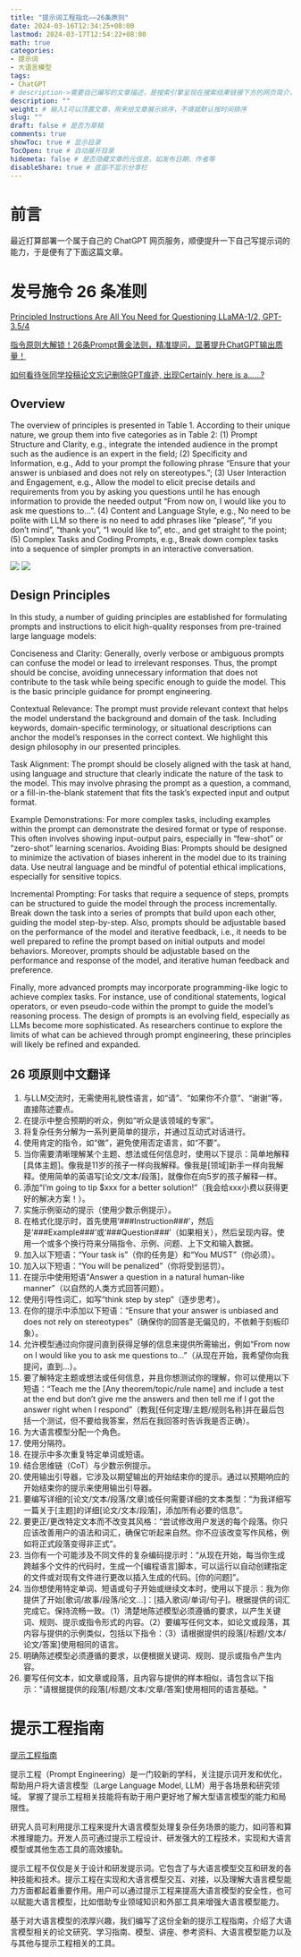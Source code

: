 ```yaml
---
title: "提示词工程指北——26条原则"
date: 2024-03-16T12:34:25+08:00
lastmod: 2024-03-17T12:54:22+08:00
math: true
categories:
- 提示词
- 大语言模型
tags:
- ChatGPT
# description->需要自己编写的文章描述，是搜索引擎呈现在搜索结果链接下方的网页简介，建议设置
description: ""
weight: # 输入1可以顶置文章，用来给文章展示排序，不填就默认按时间排序
slug: ""
draft: false # 是否为草稿
comments: true
showToc: true # 显示目录
TocOpen: true # 自动展开目录
hidemeta: false # 是否隐藏文章的元信息，如发布日期、作者等
disableShare: true # 底部不显示分享栏
---
```


# 前言

最近打算部署一个属于自己的 ChatGPT 网页服务，顺便提升一下自己写提示词的能力，于是便有了下面这篇文章。

# 发号施令 26 条准则

[Principled Instructions Are All You Need for Questioning LLaMA-1/2, GPT-3.5/4](https://arxiv.org/pdf/2312.16171.pdf)

[指令原则大解锁！26条Prompt黄金法则，精准提问，显著提升ChatGPT输出质量！](https://zhuanlan.zhihu.com/p/675029625)

[如何看待张同学投稿论文忘记删除GPT痕迹, 出现Certainly, here is a......?](https://www.zhihu.com/question/648660033/answer/3431876658)

## Overview

The overview of principles is presented in Table 1. According to their unique nature,
we group them into five categories as in Table 2: (1) Prompt Structure and Clarity,
e.g., integrate the intended audience in the prompt such as the audience is an expert
in the field; (2) Specificity and Information, e.g., Add to your prompt the following
phrase “Ensure that your answer is unbiased and does not rely on stereotypes.”; (3)
User Interaction and Engagement, e.g., Allow the model to elicit precise details and
requirements from you by asking you questions until he has enough information to
provide the needed output “From now on, I would like you to ask me questions to...”. (4)
Content and Language Style, e.g., No need to be polite with LLM so there is no need to
add phrases like “please”, “if you don’t mind”, “thank you”, “I would like to”, etc.,
and get straight to the point; (5) Complex Tasks and Coding Prompts, e.g., Break down
complex tasks into a sequence of simpler prompts in an interactive conversation.

![](https://cdn.jsdelivr.net/gh/Rosefinch-Midsummer/MyImagesHost02/img/20240316134627.png)
![](https://cdn.jsdelivr.net/gh/Rosefinch-Midsummer/MyImagesHost02/img/20240316134723.png)

## Design Principles

In this study, a number of guiding principles are established for formulating prompts
and instructions to elicit high-quality responses from pre-trained large language models:

Conciseness and Clarity: Generally, overly verbose or ambiguous prompts can confuse
the model or lead to irrelevant responses. Thus, the prompt should be concise, avoiding
unnecessary information that does not contribute to the task while being specific enough
to guide the model. This is the basic principle guidance for prompt engineering.

Contextual Relevance: The prompt must provide relevant context that helps the model
understand the background and domain of the task. Including keywords, domain-specific
terminology, or situational descriptions can anchor the model’s responses in the correct
context. We highlight this design philosophy in our presented principles.

Task Alignment: The prompt should be closely aligned with the task at hand, using
language and structure that clearly indicate the nature of the task to the model. This may
involve phrasing the prompt as a question, a command, or a fill-in-the-blank statement
that fits the task’s expected input and output format.

Example Demonstrations: For more complex tasks, including examples within the
prompt can demonstrate the desired format or type of response. This often involves
showing input-output pairs, especially in “few-shot” or “zero-shot” learning scenarios.
Avoiding Bias: Prompts should be designed to minimize the activation of biases inherent
in the model due to its training data. Use neutral language and be mindful of potential
ethical implications, especially for sensitive topics.

Incremental Prompting: For tasks that require a sequence of steps, prompts can be
structured to guide the model through the process incrementally. Break down the task
into a series of prompts that build upon each other, guiding the model step-by-step.
Also, prompts should be adjustable based on the performance of the model and iterative
feedback, i.e., it needs to be well prepared to refine the prompt based on initial outputs
and model behaviors. Moreover, prompts should be adjustable based on the performance
and response of the model, and iterative human feedback and preference.

Finally, more advanced prompts may incorporate programming-like logic to achieve
complex tasks. For instance, use of conditional statements, logical operators, or even
pseudo-code within the prompt to guide the model’s reasoning process. The design
of prompts is an evolving field, especially as LLMs become more sophisticated. As
researchers continue to explore the limits of what can be achieved through prompt
engineering, these principles will likely be refined and expanded.


## 26 项原则中文翻译

1. 与LLM交流时，无需使用礼貌性语言，如“请”、“如果你不介意”、“谢谢”等，直接陈述要点。
2. 在提示中整合预期的听众，例如“听众是该领域的专家”。
3. 将复杂任务分解为一系列更简单的提示，并通过互动式对话进行。
4. 使用肯定的指令，如“做”，避免使用否定语言，如“不要”。
5. 当你需要清晰理解某个主题、想法或任何信息时，使用以下提示：简单地解释[具体主题]。像我是11岁的孩子一样向我解释。像我是[领域]新手一样向我解释。使用简单的英语写[论文/文本/段落]，就像你在向5岁的孩子解释一样。
6. 添加“I’m going to tip $xxx for a better solution!”（我会给xxx小费以获得更好的解决方案！）。
7. 实施示例驱动的提示（使用少数示例提示）。
8. 在格式化提示时，首先使用‘###Instruction###’，然后是‘###Example###’或‘###Question###’（如果相关），然后呈现内容。使用一个或多个换行符来分隔指令、示例、问题、上下文和输入数据。
9. 加入以下短语：“Your task is”（你的任务是）和“You MUST”（你必须）。
10. 加入以下短语：“You will be penalized”（你将受到惩罚）。
11. 在提示中使用短语“Answer a question in a natural human-like manner”（以自然的人类方式回答问题）。
12. 使用引导性词汇，如写“think step by step”（逐步思考）。
13. 在你的提示中添加以下短语：“Ensure that your answer is unbiased and does not rely on stereotypes”（确保你的回答是无偏见的，不依赖于刻板印象）。
14. 允许模型通过向你提问直到获得足够的信息来提供所需输出，例如“From now on I would like you to ask me questions to...”（从现在开始，我希望你向我提问，直到...）。
15. 要了解特定主题或想法或任何信息，并且你想测试你的理解，你可以使用以下短语：“Teach me the [Any theorem/topic/rule name] and include a test at the end but don’t give me the answers and then tell me if I got the answer right when I respond”（教我[任何定理/主题/规则名称]并在最后包括一个测试，但不要给我答案，然后在我回答时告诉我是否正确）。
16. 为大语言模型分配一个角色。
17. 使用分隔符。
18. 在提示中多次重复特定单词或短语。
19. 结合思维链（CoT）与少数示例提示。
20. 使用输出引导器，它涉及以期望输出的开始结束你的提示。通过以预期响应的开始结束你的提示来使用输出引导器。
21. 要编写详细的[论文/文本/段落/文章]或任何需要详细的文本类型：“为我详细写一篇关于[主题]的详细[论文/文本/段落]，添加所有必要的信息”。
22. 要更正/更改特定文本而不改变其风格：“尝试修改用户发送的每个段落。你只应该改善用户的语法和词汇，确保它听起来自然。你不应该改变写作风格，例如将正式段落变得非正式”。
23. 当你有一个可能涉及不同文件的复杂编码提示时：“从现在开始，每当你生成跨越多个文件的代码时，生成一个[编程语言]脚本，可以运行以自动创建指定的文件或对现有文件进行更改以插入生成的代码。[你的问题]”。
24. 当你想使用特定单词、短语或句子开始或继续文本时，使用以下提示：我为你提供了开始[歌词/故事/段落/论文...]：[插入歌词/单词/句子]。根据提供的词汇完成它。保持流畅一致。（1）清楚地陈述模型必须遵循的要求，以产生关键词、规则、提示或指令形式的内容。（2）要编写任何文本，如论文或段落，其内容与提供的示例类似，包括以下指令：（3）请根据提供的段落[/标题/文本/论文/答案]使用相同的语言。
25. 明确陈述模型必须遵循的要求，以便根据关键词、规则、提示或指令产生内容。
26. 要写任何文本，如文章或段落，且内容与提供的样本相似，请包含以下指示："请根据提供的段落[/标题/文本/文章/答案]使用相同的语言基础。"


# 提示工程指南

[提示工程指南](https://www.promptingguide.ai/zh)

提示工程（Prompt Engineering）是一门较新的学科，关注提示词开发和优化，帮助用户将大语言模型（Large Language Model, LLM）用于各场景和研究领域。 掌握了提示工程相关技能将有助于用户更好地了解大型语言模型的能力和局限性。

研究人员可利用提示工程来提升大语言模型处理复杂任务场景的能力，如问答和算术推理能力。开发人员可通过提示工程设计、研发强大的工程技术，实现和大语言模型或其他生态工具的高效接轨。

提示工程不仅仅是关于设计和研发提示词。它包含了与大语言模型交互和研发的各种技能和技术。提示工程在实现和大语言模型交互、对接，以及理解大语言模型能力方面都起着重要作用。用户可以通过提示工程来提高大语言模型的安全性，也可以赋能大语言模型，比如借助专业领域知识和外部工具来增强大语言模型能力。

基于对大语言模型的浓厚兴趣，我们编写了这份全新的提示工程指南，介绍了大语言模型相关的论文研究、学习指南、模型、讲座、参考资料、大语言模型能力以及与其他与提示工程相关的工具。



































